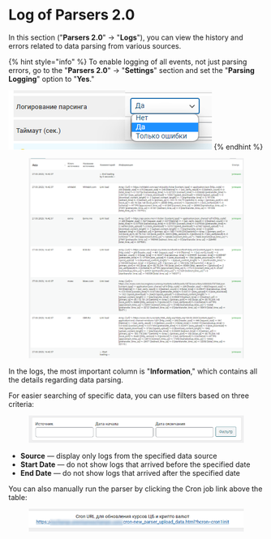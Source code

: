 # Log of Parsers 2.0

In this section ("**Parsers 2.0**" -> "**Logs**"), you can view the history and errors related to data parsing from various sources.

{% hint style="info" %}
To enable logging of all events, not just parsing errors, go to the "**Parsers 2.0**" -> "**Settings**" section and set the "**Parsing Logging**" option to "**Yes**."

![](<../../../.gitbook/assets/image (885)_eng.png>)
{% endhint %}

<figure><img src="../../../.gitbook/assets/image (1048)_eng.png" alt=""><figcaption></figcaption></figure>

In the logs, the most important column is "**Information**," which contains all the details regarding data parsing.

For easier searching of specific data, you can use filters based on three criteria:

<figure><img src="../../../.gitbook/assets/image (1224)_eng.png" alt=""><figcaption></figcaption></figure>

* **Source** — display only logs from the specified data source
* **Start Date** — do not show logs that arrived before the specified date
* **End Date** — do not show logs that arrived after the specified date

You can also manually run the parser by clicking the Cron job link above the table:

<figure><img src="../../../.gitbook/assets/image (1107)_eng.png" alt=""><figcaption></figcaption></figure>